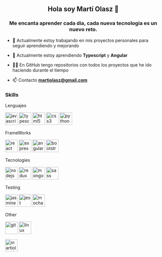 <h2 align="center">Hola soy Martí Olasz 🤟</h2>
<h3 align="center">Me encanta aprender cada dia, cada nueva tecnología es un nuevo reto.</h3>

- 🔭 Actualmente estoy trabajando en mis proyectos personales para seguir aprendiendo y mejorando

- 🌱 Actualmente estoy aprendiendo **Typescript** y **Angular**

- 👨‍💻 En GitHub tengo repositorios con todos los proyectos que he ido haciendo durante el tiempo

- 📫 Contacto **martiolasz@gmail.com**


<h3> Skills </h3>
<div> 
  <p>Lenguajes</p>
  <img src="https://devicons.github.io/devicon/devicon.git/icons/javascript/javascript-original.svg" alt="javascript" width="40" height="40"/>
  <img src="https://devicons.github.io/devicon/devicon.git/icons/typescript/typescript-original.svg" alt="typescript" width="40" height="40"/>
  <img src="https://devicons.github.io/devicon/devicon.git/icons/html5/html5-original-wordmark.svg" alt="html5" width="40" height="40"/>
  <img src="https://devicons.github.io/devicon/devicon.git/icons/css3/css3-original-wordmark.svg" alt="css3" width="40" height="40"/>
  <img src="https://devicons.github.io/devicon/devicon.git/icons/python/python-original.svg" alt="python" width="40" height="40"/>
</div>

<div> 
  <p>FrameWorks</p>
  <img src="https://devicons.github.io/devicon/devicon.git/icons/react/react-original-wordmark.svg" alt="react" width="40" height="40"/>
  <img src="https://devicons.github.io/devicon/devicon.git/icons/express/express-original-wordmark.svg" alt="express" width="40" height="40"/> 
  <img src="https://devicons.github.io/devicon/devicon.git/icons/angularjs/angularjs-original.svg" alt="angularjs" width="40" height="40"/>
  <img src="https://devicons.github.io/devicon/devicon.git/icons/bootstrap/bootstrap-plain.svg" alt="bootstrap" width="40" height="40"/>
</div>

<div>
  <p>Tecnologies</p> 
  <img src="https://devicons.github.io/devicon/devicon.git/icons/nodejs/nodejs-original-wordmark.svg" alt="nodejs" width="40" height="40"/>
  <img src="https://devicons.github.io/devicon/devicon.git/icons/redux/redux-original.svg" alt="redux" width="40" height="40"/>
  <img src="https://devicons.github.io/devicon/devicon.git/icons/mongodb/mongodb-original-wordmark.svg" alt="mongodb" width="40" height="40"/>
  <img src="https://devicons.github.io/devicon/devicon.git/icons/sass/sass-original.svg" alt="sass" width="40" height="40"/>
</div>

<div>
  <p>Testing</p>
  <img src="https://www.vectorlogo.zone/logos/jasmine/jasmine-icon.svg" alt="jasmine" width="40" height="40"/>  
  <img src="https://www.vectorlogo.zone/logos/jestjsio/jestjsio-icon.svg" alt="jest" width="40" height="40"/>
  <img src="https://www.vectorlogo.zone/logos/mochajs/mochajs-icon.svg" alt="mocha" width="40" height="40"/>
</div>

<div>
  <p>Other</p>
  <img src="https://www.vectorlogo.zone/logos/git-scm/git-scm-icon.svg" alt="git" width="40" height="40"/> 
  <img src="https://devicons.github.io/devicon/devicon.git/icons/linux/linux-original.svg" alt="linux" width="40" height="40"/>
</div>

[<img align="center" src="https://cdn.jsdelivr.net/npm/simple-icons@3.0.1/icons/linkedin.svg" alt="martiolasz" height="40" width="40" />](https://linkedin.com/in/martiolasz)



